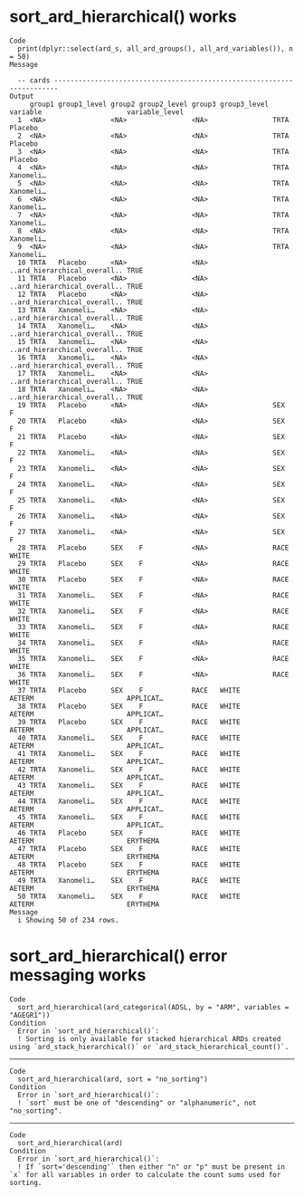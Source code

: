 # sort_ard_hierarchical() works

    Code
      print(dplyr::select(ard_s, all_ard_groups(), all_ard_variables()), n = 50)
    Message
      
      -- cards -----------------------------------------------------------------------
    Output
         group1 group1_level group2 group2_level group3 group3_level variable                     variable_level
      1  <NA>                <NA>                <NA>                TRTA                         Placebo       
      2  <NA>                <NA>                <NA>                TRTA                         Placebo       
      3  <NA>                <NA>                <NA>                TRTA                         Placebo       
      4  <NA>                <NA>                <NA>                TRTA                         Xanomeli…     
      5  <NA>                <NA>                <NA>                TRTA                         Xanomeli…     
      6  <NA>                <NA>                <NA>                TRTA                         Xanomeli…     
      7  <NA>                <NA>                <NA>                TRTA                         Xanomeli…     
      8  <NA>                <NA>                <NA>                TRTA                         Xanomeli…     
      9  <NA>                <NA>                <NA>                TRTA                         Xanomeli…     
      10 TRTA   Placebo      <NA>                <NA>                ..ard_hierarchical_overall.. TRUE          
      11 TRTA   Placebo      <NA>                <NA>                ..ard_hierarchical_overall.. TRUE          
      12 TRTA   Placebo      <NA>                <NA>                ..ard_hierarchical_overall.. TRUE          
      13 TRTA   Xanomeli…    <NA>                <NA>                ..ard_hierarchical_overall.. TRUE          
      14 TRTA   Xanomeli…    <NA>                <NA>                ..ard_hierarchical_overall.. TRUE          
      15 TRTA   Xanomeli…    <NA>                <NA>                ..ard_hierarchical_overall.. TRUE          
      16 TRTA   Xanomeli…    <NA>                <NA>                ..ard_hierarchical_overall.. TRUE          
      17 TRTA   Xanomeli…    <NA>                <NA>                ..ard_hierarchical_overall.. TRUE          
      18 TRTA   Xanomeli…    <NA>                <NA>                ..ard_hierarchical_overall.. TRUE          
      19 TRTA   Placebo      <NA>                <NA>                SEX                          F             
      20 TRTA   Placebo      <NA>                <NA>                SEX                          F             
      21 TRTA   Placebo      <NA>                <NA>                SEX                          F             
      22 TRTA   Xanomeli…    <NA>                <NA>                SEX                          F             
      23 TRTA   Xanomeli…    <NA>                <NA>                SEX                          F             
      24 TRTA   Xanomeli…    <NA>                <NA>                SEX                          F             
      25 TRTA   Xanomeli…    <NA>                <NA>                SEX                          F             
      26 TRTA   Xanomeli…    <NA>                <NA>                SEX                          F             
      27 TRTA   Xanomeli…    <NA>                <NA>                SEX                          F             
      28 TRTA   Placebo      SEX    F            <NA>                RACE                         WHITE         
      29 TRTA   Placebo      SEX    F            <NA>                RACE                         WHITE         
      30 TRTA   Placebo      SEX    F            <NA>                RACE                         WHITE         
      31 TRTA   Xanomeli…    SEX    F            <NA>                RACE                         WHITE         
      32 TRTA   Xanomeli…    SEX    F            <NA>                RACE                         WHITE         
      33 TRTA   Xanomeli…    SEX    F            <NA>                RACE                         WHITE         
      34 TRTA   Xanomeli…    SEX    F            <NA>                RACE                         WHITE         
      35 TRTA   Xanomeli…    SEX    F            <NA>                RACE                         WHITE         
      36 TRTA   Xanomeli…    SEX    F            <NA>                RACE                         WHITE         
      37 TRTA   Placebo      SEX    F            RACE   WHITE        AETERM                       APPLICAT…     
      38 TRTA   Placebo      SEX    F            RACE   WHITE        AETERM                       APPLICAT…     
      39 TRTA   Placebo      SEX    F            RACE   WHITE        AETERM                       APPLICAT…     
      40 TRTA   Xanomeli…    SEX    F            RACE   WHITE        AETERM                       APPLICAT…     
      41 TRTA   Xanomeli…    SEX    F            RACE   WHITE        AETERM                       APPLICAT…     
      42 TRTA   Xanomeli…    SEX    F            RACE   WHITE        AETERM                       APPLICAT…     
      43 TRTA   Xanomeli…    SEX    F            RACE   WHITE        AETERM                       APPLICAT…     
      44 TRTA   Xanomeli…    SEX    F            RACE   WHITE        AETERM                       APPLICAT…     
      45 TRTA   Xanomeli…    SEX    F            RACE   WHITE        AETERM                       APPLICAT…     
      46 TRTA   Placebo      SEX    F            RACE   WHITE        AETERM                       ERYTHEMA      
      47 TRTA   Placebo      SEX    F            RACE   WHITE        AETERM                       ERYTHEMA      
      48 TRTA   Placebo      SEX    F            RACE   WHITE        AETERM                       ERYTHEMA      
      49 TRTA   Xanomeli…    SEX    F            RACE   WHITE        AETERM                       ERYTHEMA      
      50 TRTA   Xanomeli…    SEX    F            RACE   WHITE        AETERM                       ERYTHEMA      
    Message
      i Showing 50 of 234 rows.

# sort_ard_hierarchical() error messaging works

    Code
      sort_ard_hierarchical(ard_categorical(ADSL, by = "ARM", variables = "AGEGR1"))
    Condition
      Error in `sort_ard_hierarchical()`:
      ! Sorting is only available for stacked hierarchical ARDs created using `ard_stack_hierarchical()` or `ard_stack_hierarchical_count()`.

---

    Code
      sort_ard_hierarchical(ard, sort = "no_sorting")
    Condition
      Error in `sort_ard_hierarchical()`:
      ! `sort` must be one of "descending" or "alphanumeric", not "no_sorting".

---

    Code
      sort_ard_hierarchical(ard)
    Condition
      Error in `sort_ard_hierarchical()`:
      ! If `sort='descending'` then either "n" or "p" must be present in `x` for all variables in order to calculate the count sums used for sorting.

